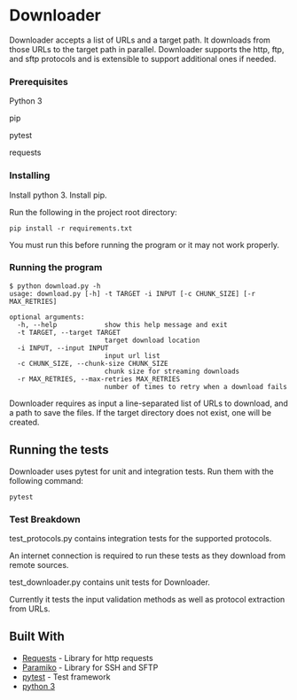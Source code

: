 # Downloader

Downloader accepts a list of URLs and a target path. It downloads from those URLs to the target path in parallel. Downloader supports the http, ftp, and sftp protocols and is extensible to support additional ones if needed.

### Prerequisites

Python 3

pip

pytest

requests

### Installing

Install python 3. Install pip.

Run the following in the project root directory:

```
pip install -r requirements.txt
```
You must run this before running the program or it may not work properly.

### Running the program
```
$ python download.py -h
usage: download.py [-h] -t TARGET -i INPUT [-c CHUNK_SIZE] [-r MAX_RETRIES]

optional arguments:
  -h, --help            show this help message and exit
  -t TARGET, --target TARGET
                        target download location
  -i INPUT, --input INPUT
                        input url list
  -c CHUNK_SIZE, --chunk-size CHUNK_SIZE
                        chunk size for streaming downloads
  -r MAX_RETRIES, --max-retries MAX_RETRIES
                        number of times to retry when a download fails
```
Downloader requires as input a line-separated list of URLs to download, and a path to save the files.
If the target directory does not exist, one will be created.

## Running the tests

Downloader uses pytest for unit and integration tests. Run them with the following command:
```
pytest
```

### Test Breakdown

test_protocols.py contains integration tests for the supported protocols.

An internet connection is required to run these tests as they download from remote sources.

test_downloader.py contains unit tests for Downloader.

Currently it tests the input validation methods as well as protocol extraction from URLs.

## Built With

* [Requests](http://docs.python-requests.org/en/master/) - Library for http requests
* [Paramiko](http://www.paramiko.org/) - Library for SSH and SFTP
* [pytest](https://docs.pytest.org/en/latest/contents.html) - Test framework
* [python 3](https://www.python.org/downloads/)
